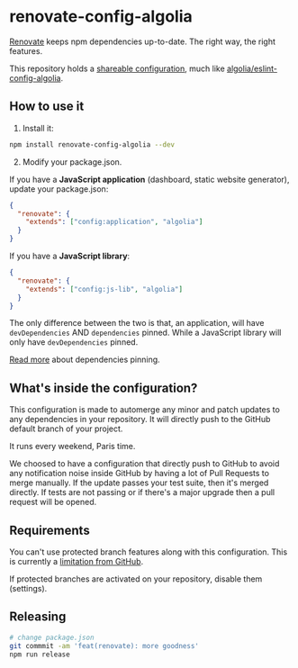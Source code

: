 # renovate-config-algolia

[Renovate](https://renovateapp.com/) keeps npm dependencies up-to-date. The right
way, the right features.

This repository holds a [shareable configuration](https://renovateapp.com/docs/configuration-reference/config-presets), much like [algolia/eslint-config-algolia](https://github.com/algolia/eslint-config-algolia/).

## How to use it

1. Install it:

```sh
npm install renovate-config-algolia --dev
```

2. Modify your package.json.

If you have a **JavaScript application** (dashboard, static website generator), update your package.json:

```json
{
  "renovate": {
    "extends": ["config:application", "algolia"]
  }
}
```

If you have a **JavaScript library**:

```json
{
  "renovate": {
    "extends": ["config:js-lib", "algolia"]
  }
}
```

The only difference between the two is that, an application, will have `devDependencies` AND `dependencies` pinned. While a JavaScript library will only have `devDependencies` pinned.

[Read more](https://renovateapp.com/docs/deep-dives/dependency-pinning) about dependencies pinning.

## What's inside the configuration?

This configuration is made to automerge any minor and patch updates to any dependencies in your repository. It will directly push to the GitHub default branch of your project.

It runs every weekend, Paris time.

We choosed to have a configuration that directly push to GitHub to avoid any notification noise inside GitHub by having a lot of Pull Requests to merge manually. If the update passes your test suite, then it's merged directly. If tests are not passing or if there's a major upgrade then a pull request will be opened.

## Requirements

You can't use protected branch features along with this configuration. This is currently a [limitation from GitHub](https://platform.github.community/t/repositories-which-have-protected-branches-with-push-restrictions-have-no-ability-to-grant-push-rights-to-integrations/1376/36).

If protected branches are activated on your repository, disable them (settings).

## Releasing

```sh
# change package.json
git commmit -am 'feat(renovate): more goodness'
npm run release
```